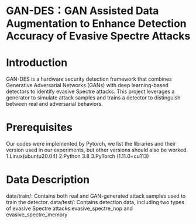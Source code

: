 # GAN-DES：GAN Assisted Data Augmentation to Enhance Detection Accuracy of Evasive Spectre Attacks
# Introduction
GAN-DES is a hardware security detection framework that combines Generative Adversarial Networks (GANs) with deep learning-based detectors to identify evasive Spectre attacks. This project leverages a generator to simulate attack samples and trains a detector to distinguish between real and adversarial behaviors.
# Prerequisites
Our codes were implemented by Pytorch, we list the libraries and their version used in our experiments, but other versions should also be worked.
1.Linux(ubuntu20.04)
2.Python  3.8
3.PyTorch (1.11.0+cu113)
# Data Description
data/train/: Contains both real and GAN-generated attack samples used to train the detector.
data/test/: Contains detection data, including two types of evasive Spectre attacks:evasive_spectre_nop and evasive_spectre_memory






